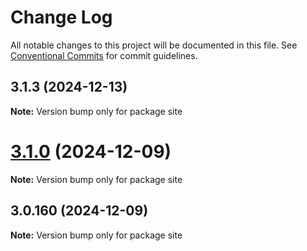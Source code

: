 # Change Log

All notable changes to this project will be documented in this file.
See [Conventional Commits](https://conventionalcommits.org) for commit guidelines.

## 3.1.3 (2024-12-13)

**Note:** Version bump only for package site

# [3.1.0](https://github.com/vtex/faststore/compare/v3.0.160...v3.1.0) (2024-12-09)

**Note:** Version bump only for package site

## 3.0.160 (2024-12-09)

**Note:** Version bump only for package site
